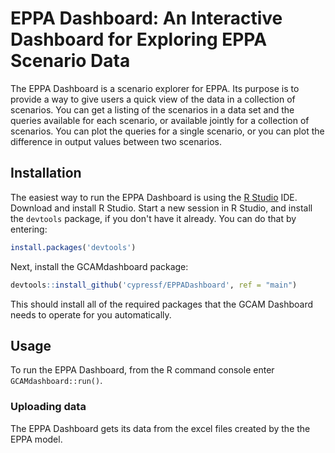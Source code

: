 # EPPA Dashboard: An Interactive Dashboard for Exploring EPPA Scenario Data

The EPPA Dashboard is a scenario explorer for EPPA.  Its purpose is to
provide a way to give users a quick view of the data in a collection
of scenarios.  You can get a listing of the scenarios in a data set
and the queries available for each scenario, or available jointly for
a collection of scenarios.  You can plot the queries for a single
scenario, or you can plot the difference in output values between two scenarios.

## Installation

The easiest way to run the EPPA Dashboard is using the
[R Studio](https://www.rstudio.com/) IDE.  Download and install R
Studio.  Start a new session in R Studio, and install the `devtools`
package, if you don't have it already.  You can do that by entering:
```R
install.packages('devtools')
```
Next, install the GCAMdashboard
package:
```R
devtools::install_github('cypressf/EPPADashboard', ref = "main")
```
This should install all of the required packages that the GCAM
Dashboard needs to operate for you automatically.

## Usage

To run the EPPA Dashboard, from the R command console enter
`GCAMdashboard::run()`.

### Uploading data

The EPPA Dashboard gets its data from the excel files created by the the EPPA model.
